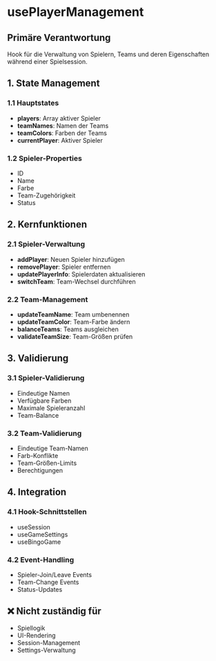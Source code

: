# usePlayerManagement

## Primäre Verantwortung

Hook für die Verwaltung von Spielern, Teams und deren Eigenschaften während einer Spielsession.

## 1. State Management

### 1.1 Hauptstates

- **players**: Array aktiver Spieler
- **teamNames**: Namen der Teams
- **teamColors**: Farben der Teams
- **currentPlayer**: Aktiver Spieler

### 1.2 Spieler-Properties

- ID
- Name
- Farbe
- Team-Zugehörigkeit
- Status

## 2. Kernfunktionen

### 2.1 Spieler-Verwaltung

- **addPlayer**: Neuen Spieler hinzufügen
- **removePlayer**: Spieler entfernen
- **updatePlayerInfo**: Spielerdaten aktualisieren
- **switchTeam**: Team-Wechsel durchführen

### 2.2 Team-Management

- **updateTeamName**: Team umbenennen
- **updateTeamColor**: Team-Farbe ändern
- **balanceTeams**: Teams ausgleichen
- **validateTeamSize**: Team-Größen prüfen

## 3. Validierung

### 3.1 Spieler-Validierung

- Eindeutige Namen
- Verfügbare Farben
- Maximale Spieleranzahl
- Team-Balance

### 3.2 Team-Validierung

- Eindeutige Team-Namen
- Farb-Konflikte
- Team-Größen-Limits
- Berechtigungen

## 4. Integration

### 4.1 Hook-Schnittstellen

- useSession
- useGameSettings
- useBingoGame

### 4.2 Event-Handling

- Spieler-Join/Leave Events
- Team-Change Events
- Status-Updates

## ❌ Nicht zuständig für

- Spiellogik
- UI-Rendering
- Session-Management
- Settings-Verwaltung
